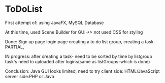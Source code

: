 # ToDoList
First attempt of: using JavaFX, MySQL Database

At this time, used Scene Builder for GUI->> not used CSS for styling


Done: Sign up page
      login page
      creating a to do list group,
      creating a task--PARTIAL,

IN progress: 
     after creating a task- need to be sorted
       by time
       by listgroup
     task's need to uploaded after logins(same as listGroups-which is done)
     
Conclusion:
  Java GUI looks limited, need to try client side: HTML/JavaScript  server side:PHP or Java 
      

